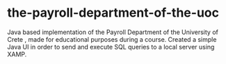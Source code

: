 # the-payroll-department-of-the-uoc

Java based implementation of the Payroll Department of the University of Crete , made for educational purposes during a
course. Created a simple Java UI in order to send and execute SQL
queries to a local server using XAMP.
